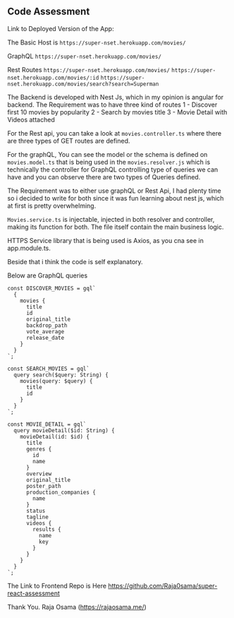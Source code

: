 ## Code Assessment

Link to Deployed Version of the App:

The Basic Host is
`https://super-nset.herokuapp.com/movies/`

GraphQL
`https://super-nset.herokuapp.com/movies/`

Rest Routes
`https://super-nset.herokuapp.com/movies/`
`https://super-nset.herokuapp.com/movies/:id`
`https://super-nset.herokuapp.com/movies/search?search=Superman`

The Backend is developed with Nest Js, which in my opinion is angular for backend. The Requirement was to have three kind of routes
1 - Discover first 10 movies by popularity
2 - Search by movies title
3 - Movie Detail with Videos attached

For the Rest api, you can take a look at `movies.controller.ts` where there are three types of GET routes are defined.

For the graphQL, You can see the model or the schema is defined on `movies.model.ts` that is being used in the `movies.resolver.js` which is technically the controller for GraphQL controlling type of queries we can have and you can observe there are two types of Queries defined.

The Requirement was to either use graphQL or Rest Api, I had plenty time so i decided to write for both since it was fun learning about nest js, which at first is pretty overwhelming.

`Movies.service.ts` is injectable, injected in both resolver and controller, making its function for both. The file itself contain the main business logic.

HTTPS Service library that is being used is Axios, as you cna see in app.module.ts.

Beside that i think the code is self explanatory.

Below are GraphQL queries

```
const DISCOVER_MOVIES = gql`
  {
    movies {
      title
      id
      original_title
      backdrop_path
      vote_average
      release_date
    }
  }
`;

const SEARCH_MOVIES = gql`
  query search($query: String) {
    movies(query: $query) {
      title
      id
    }
  }
`;

const MOVIE_DETAIL = gql`
  query movieDetail($id: String) {
    movieDetail(id: $id) {
      title
      genres {
        id
        name
      }
      overview
      original_title
      poster_path
      production_companies {
        name
      }
      status
      tagline
      videos {
        results {
          name
          key
        }
      }
    }
  }
`;
```

The Link to Frontend Repo is Here
https://github.com/Raja0sama/super-react-assessment

Thank You.
Raja Osama
(https://rajaosama.me/)
